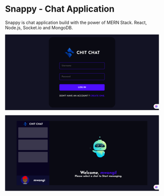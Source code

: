 # Snappy - Chat Application 
Snappy is chat application build with the power of MERN Stack. React, Node.js, Socket.io and MongoDB.


![login page](./images/snappy_login.png)

![home page](./images/snappy.png)

